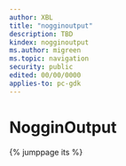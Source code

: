 ```yaml
---
author: XBL
title: "nogginoutput"
description: TBD
kindex: nogginoutput
ms.author: migreen
ms.topic: navigation
security: public
edited: 00/00/0000
applies-to: pc-gdk
---
```


# NogginOutput  
  

{% jumppage its %}